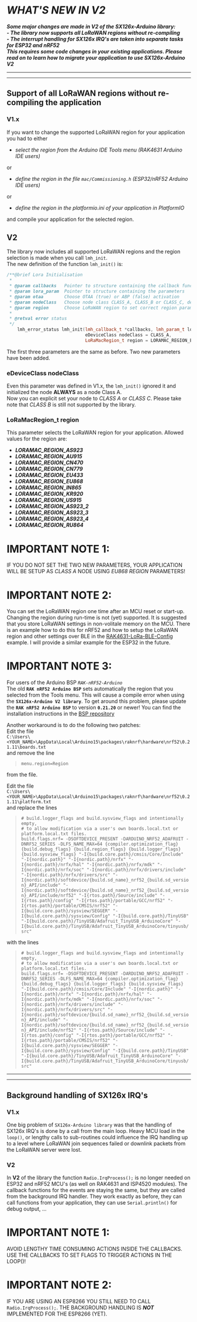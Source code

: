 # _**WHAT'S NEW IN V2**_
_**Some major changes are made in V2 of the SX126x-Arduino library:**_    
_**- The library now supports all LoRaWAN regions without re-compiling**_    
_**- The interrupt handling for SX126x IRQ's are taken into separate tasks for ESP32 and nRF52**_    
_**This requires some code changes in your existing applications. Please read on to learn how to migrate your application to use SX126x-Arduino V2**_

----
----

## Support of all LoRaWAN regions without re-compiling the application

### V1.x
If you want to change the supported LoRaWAN region for your application you had to either    
- _select the region from the Arduino IDE Tools menu (RAK4631 Arduino IDE users)_    

or    
- _define the region in the file `mac/Commissioning.h` (ESP32/nRF52 Arduino IDE users)_   

or    
- _define the region in the platformio.ini of your application in PlatformIO_    

and compile your application for the selected region.

## V2
The library now includes all supported LoRaWAN regions and the region selection is made when you call `lmh_init`.    
The new definition of the function `lmh_init()` is:    
```cpp
/**@brief Lora Initialisation
 *
 * @param callbacks   Pointer to structure containing the callback functions
 * @param lora_param  Pointer to structure containing the parameters
 * @param otaa        Choose OTAA (true) or ABP (false) activation
 * @param nodeClass   Choose node class CLASS_A, CLASS_B or CLASS_C, default to CLASS_A
 * @param region      Choose LoRaWAN region to set correct region parameters, defaults to EU868
 *
 * @retval error status
 */
	lmh_error_status lmh_init(lmh_callback_t *callbacks, lmh_param_t lora_param, bool otaa, 
	                          eDeviceClass nodeClass = CLASS_A, 
	                          LoRaMacRegion_t region = LORAMAC_REGION_EU868);
```
The first three parameters are the same as before. Two new parameters have been added.

### eDeviceClass nodeClass
Even this parameter was defined in V1.x, the `lmh_init()` ignored it and initialized the node **ALWAYS** as a node Class A.    
Now you can explicit set your node to _CLASS A_ or _CLASS C_. Please take note that _CLASS B_ is still not supported by the library.

### LoRaMacRegion_t region
This parameter selects the LoRaWAN region for your application. Allowed values for the region are:    
- _**LORAMAC_REGION_AS923**_    
- _**LORAMAC_REGION_AU915**_    
- _**LORAMAC_REGION_CN470**_    
- _**LORAMAC_REGION_CN779**_    
- _**LORAMAC_REGION_EU433**_    
- _**LORAMAC_REGION_EU868**_    
- _**LORAMAC_REGION_IN865**_    
- _**LORAMAC_REGION_KR920**_    
- _**LORAMAC_REGION_US915**_    
- _**LORAMAC_REGION_AS923_2**_
- _**LORAMAC_REGION_AS923_3**_
- _**LORAMAC_REGION_AS923_4**_
- _**LORAMAC_REGION_RU864**_

# IMPORTANT NOTE 1: 
IF YOU DO NOT SET THE TWO NEW PARAMETERS, YOUR APPLICATION WILL BE SETUP AS _CLASS&nbsp;A_ NODE USING _EU868&nbsp;REGION_ PARAMETERS!
# IMPORTANT NOTE 2:
You can set the LoRaWAN region one time after an MCU reset or start-up. Changing the region during run-time is not (yet) supported. It is suggested that you store LoRaWAN settings in non-volitale memory on the MCU. There is an example how to do this for nRF52 and how to setup the LoRaWAN region and other settings over BLE in the [RAK4631-LoRa-BLE-Config](https://github.com/beegee-tokyo/RAK4631-LoRa-BLE-Config) example. I will provide a similar example for the ESP32 in the future.
# IMPORTANT NOTE 3:
For users of the Arduino BSP _`RAK-nRF52-Arduino`_    
The old **`RAK nRF52 Arduino BSP`** sets automatically the region that you selected from the Tools menu. This will cause a compile error when using the **`SX126x-Arduino V2 library`**. To get around this problem, please update the **`RAK nRF52 Arduino BSP`** to version **`0.21.20`** or newer! You can find the installation instructions in the [BSP repository](https://github.com/RAKWireless/RAKwireless-Arduino-BSP-Index)    

Another workaround is to do the following two patches:    
Edit the file    
`C:\Users\<YOUR_NAME>\AppData\Local\Arduino15\packages\raknrf\hardware\nrf52\0.21.11\boards.txt`    
and remove the line   
> `menu.region=Region`    

from the file.    
     
Edit the file    
`C:\Users\<YOUR_NAME>\AppData\Local\Arduino15\packages\raknrf\hardware\nrf52\0.21.11\platform.txt`    
and replace the lines 
>`# build.logger_flags and build.sysview_flags and intentionally empty,`    
>`# to allow modification via a user's own boards.local.txt or platform.local.txt files.`    
>`build.flags.nrf= -DSOFTDEVICE_PRESENT -DARDUINO_NRF52_ADAFRUIT -DNRF52_SERIES -DLFS_NAME_MAX=64 {compiler.optimization_flag} {build.debug_flags} {build.region_flags} {build.logger_flags} {build.sysview_flags} "-I{build.core.path}/cmsis/Core/Include" "-I{nordic.path}" "-I{nordic.path}/nrfx" "-I{nordic.path}/nrfx/hal" "-I{nordic.path}/nrfx/mdk" "-I{nordic.path}/nrfx/soc" "-I{nordic.path}/nrfx/drivers/include" "-I{nordic.path}/nrfx/drivers/src" "-I{nordic.path}/softdevice/{build.sd_name}_nrf52_{build.sd_version}_API/include" "-I{nordic.path}/softdevice/{build.sd_name}_nrf52_{build.sd_version}_API/include/nrf52" "-I{rtos.path}/Source/include" "-I{rtos.path}/config" "-I{rtos.path}/portable/GCC/nrf52" "-I{rtos.path}/portable/CMSIS/nrf52" "-I{build.core.path}/sysview/SEGGER" "-I{build.core.path}/sysview/Config" "-I{build.core.path}/TinyUSB" "-I{build.core.path}/TinyUSB/Adafruit_TinyUSB_ArduinoCore" "-I{build.core.path}/TinyUSB/Adafruit_TinyUSB_ArduinoCore/tinyusb/src"`    

with the lines 
>`# build.logger_flags and build.sysview_flags and intentionally empty,`    
>`# to allow modification via a user's own boards.local.txt or platform.local.txt files.`    
>`build.flags.nrf= -DSOFTDEVICE_PRESENT -DARDUINO_NRF52_ADAFRUIT -DNRF52_SERIES -DLFS_NAME_MAX=64 {compiler.optimization_flag} {build.debug_flags} {build.logger_flags} {build.sysview_flags} "-I{build.core.path}/cmsis/Core/Include" "-I{nordic.path}" "-I{nordic.path}/nrfx" "-I{nordic.path}/nrfx/hal" "-I{nordic.path}/nrfx/mdk" "-I{nordic.path}/nrfx/soc" "-I{nordic.path}/nrfx/drivers/include" "-I{nordic.path}/nrfx/drivers/src" "-I{nordic.path}/softdevice/{build.sd_name}_nrf52_{build.sd_version}_API/include" "-I{nordic.path}/softdevice/{build.sd_name}_nrf52_{build.sd_version}_API/include/nrf52" "-I{rtos.path}/Source/include" "-I{rtos.path}/config" "-I{rtos.path}/portable/GCC/nrf52" "-I{rtos.path}/portable/CMSIS/nrf52" "-I{build.core.path}/sysview/SEGGER" "-I{build.core.path}/sysview/Config" "-I{build.core.path}/TinyUSB" "-I{build.core.path}/TinyUSB/Adafruit_TinyUSB_ArduinoCore" "-I{build.core.path}/TinyUSB/Adafruit_TinyUSB_ArduinoCore/tinyusb/src"`      


----
----

## Background handling of SX126x IRQ's

### V1.x
One big problem of `SX126x-Arduino library` was that the handling of SX126x IRQ's is done by a call from the main loop. Heavy MCU load in the `loop()`, or lengthy calls to sub-routines could influence the IRQ handling up to a level where LoRaWAN join sequences failed or downlink packets from the LoRaWAN server were lost.    
    
### V2
In **V2** of the library the function `Radio.IrqProcess();` is no longer needed on ESP32 and nRF52 MCU's (as well on RAK4631 and ISP4520 modules). The callback functions for the events are staying the same, but they are called from the background IRQ handler. They work exactly as before, they can call functions from your application, they can use `Serial.println()` for debug output, ...

# IMPORTANT NOTE 1: 
AVOID LENGTHY TIME CONSUMING ACTIONS INSIDE THE CALLBACKS. USE THE CALLBACKS TO SET FLAGS TO TRIGGER ACTIONS IN THE LOOP()!
# IMPORTANT NOTE 2: 
IF YOU ARE USING AN ESP8266 YOU STILL NEED TO CALL `Radio.IrqProcess();`. THE BACKGROUND HANDLING IS _**NOT**_ IMPLEMENTED FOR THE ESP8266 (YET).